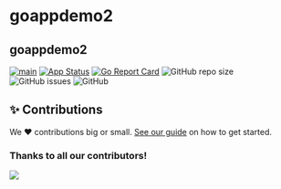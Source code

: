 # goappdemo2
## goappdemo2


[![main](https://github.com/Team-DX-22/goappdemo2/actions/workflows/main.yml/badge.svg)](https://github.com/Team-DX-22/goappdemo2/actions/workflows/main.yml)
[![App Status](https://argocd.diegoluisi.eti.br/api/badge?name=dev-goappdemo2&revision=true)](https://argocd.diegoluisi.eti.br/applications/dev-goappdemo2)
[![Go Report Card](https://goreportcard.com/badge/github.com/Team-DX-22/goappdemo2)](https://goreportcard.com/report/github.com/Team-DX-22/goappdemo2)
![GitHub repo size](https://img.shields.io/github/repo-size/Team-DX-22/goappdemo2)
![GitHub issues](https://img.shields.io/github/issues/Team-DX-22/goappdemo2)
![GitHub](https://img.shields.io/github/license/Team-DX-22/goappdemo2)


## ✨ Contributions

We ❤️ contributions big or small. [See our guide](contributing.md) on how to get started.

### Thanks to all our contributors!

<a href="https://github.com/devxp-tech/goappdemo2/graphs/contributors">
  <img src="https://contrib.rocks/image?repo=devxp-tech/goappdemo2" />
</a>
